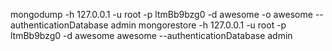 mongodump -h 127.0.0.1 -u root -p ltmBb9bzg0 -d awesome -o awesome --authenticationDatabase admin
mongorestore -h 127.0.0.1 -u root -p ltmBb9bzg0 -d awesome awesome --authenticationDatabase admin